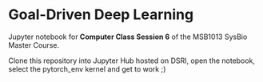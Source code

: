 # Goal-Driven Deep Learning
Jupyter notebook for **Computer Class Session 6** of the MSB1013 SysBio Master Course.

Clone this repository into Jupyter Hub hosted on DSRI, open the notebook, select the pytorch_env kernel and get to work ;) 
